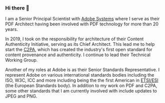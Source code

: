 ### Hi there 👋

I am a Senior Principal Scientist with [Adobe Systems](https://www.adobe.com) where I serve as their PDF Architect having been involved with PDF technology for more than 20 years. 

In 2019, I took on the responsibility for architecture of their Content Authenticity Initiative, serving as its Chief Architect. This lead me to help start the [C2PA](https://c2pa.org), which has created the industry's first open standard for content provenance and authenticity. I continue to lead their Technical Working Group.

Another of my roles at Adobe is as their Senior Standards Representative. I represent Adobe on various international standards bodies including the ISO, W3C, ICC and more including being the the first American in [ETSI/ESI](https://www.etsi.org/technologies/digital-signature) (the European Standards body).  In addition to my work on PDF and C2PA, some other standards that I am currently involved with include updates to JPEG and PNG.

<!--
Prior to joining Adobe (for the first time) in 1996, Leonard was the Director of Advanced Technology for Aladdin Systems and responsible for the development of the StuffIt line of products.

**lrosenthol/lrosenthol** is a ✨ _special_ ✨ repository because its `README.md` (this file) appears on your GitHub profile.

Here are some ideas to get you started:

- 🔭 I’m currently working on ...
- 🌱 I’m currently learning ...
- 👯 I’m looking to collaborate on ...
- 🤔 I’m looking for help with ...
- 💬 Ask me about ...
- 📫 How to reach me: ...
- 😄 Pronouns: ...
- ⚡ Fun fact: ...
-->
